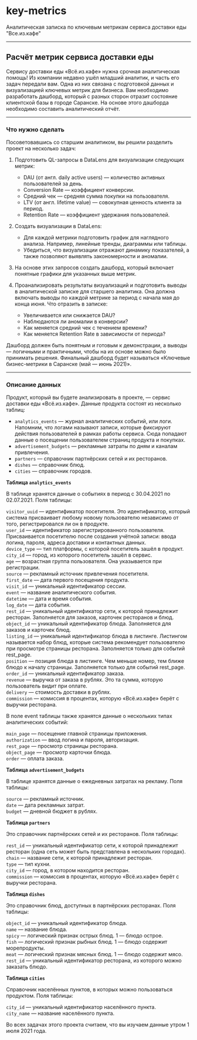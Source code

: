 # key-metrics
Аналитическая записка по ключевым метрикам сервиса доставки еды "Все.из.кафе"

---

## Расчёт метрик сервиса доставки еды

Сервису доставки еды «Всё.из.кафе» нужна срочная аналитическая помощь! Из компании недавно ушёл младший аналитик, и часть его задач передали вам.
Одна из них связана с подготовкой данных и визуализацией ключевых метрик для бизнеса. Вам необходимо разработать дашборд, который с разных сторон отразит состояние клиентской базы в городе Саранске. На основе этого дашборда необходимо составить аналитический отчёт.

---

### Что нужно сделать

Посоветовавшись со старшим аналитиком, вы решили разделить проект на несколько задач:

1. Подготовить QL-запросы в DataLens для визуализации следующих метрик:
    - DAU (от англ. daily active users) — количество активных пользователей за день.
    - Conversion Rate — коэффициент конверсии.
    - Средний чек — средняя сумма покупки на пользователя.
    - LTV (от англ. lifetime value) — совокупная ценность клиента за период.
    - Retention Rate — коэффициент удержания пользователей.

2. Создать визуализации в DataLens:
    - Для каждой метрики подготовить график для наглядного анализа. Например, линейные тренды, диаграммы или таблицы.
    - Убедиться, что визуализации отражают динамику показателей, а также позволяют выявлять закономерности и аномалии.

3. На основе этих запросов создать дашборд, который включает понятные графики для указанных выше метрик.

4. Проанализировать результаты визуализаций и подготовить выводы в аналитической записке для старшего аналитика. Она должна включать выводы по каждой метрике за период с начала мая до конца июня. Что отразить в записке:
    - Увеличивается или снижается DAU?
    - Наблюдаются ли аномалии в конверсии?
    - Как меняется средний чек с течением времени?
    - Как меняется Retention Rate в зависимости от периода?

Дашборд должен быть понятным и готовым к демонстрации, а выводы — логичными и практичными, чтобы на их основе можно было принимать решения. Финальный дашборд будет называться «Ключевые бизнес-метрики в Саранске (май — июнь 2021)».

---

### Описание данных

Продукт, который вы будете анализировать в проекте, — сервис доставки еды «Всё.из.кафе». Данные продукта состоят из несколько таблиц:
  - `analytics_events` — журнал аналитических событий, или логи. Напомним, что логами называют записи, которые фиксируют действия пользователей в рамках работы сервиса. Сюда попадают данные о посещении пользователем страниц продукта и покупках.  
  - `advertisement_budgets` — рекламные затраты по дням и каналам привлечения.  
  - `partners` — справочник партнёрских сетей и их ресторанов.  
  - `dishes` — справочник блюд.  
  - `cities` — справочник городов.

**Таблица `analytics_events`**  

В таблице хранятся данные о событиях в период с 30.04.2021 по 02.07.2021. Поля таблицы:

`visitor_uuid` — идентификатор посетителя. Это идентификатор, который система присваивает любому новому пользователю независимо от того, регистрировался ли он в продукте.  
`user_id` — идентификатор зарегистрированного пользователя. Присваивается посетителю после создания учётной записи: ввода логина, пароля, адреса доставки и контактных данных.  
`device_type` — тип платформы, с которой посетитель зашёл в продукт.  
`city_id` — город, из которого посетитель зашёл в сервис.  
`age` — возрастная группа пользователя. Она указывается при регистрации.  
`source` — рекламный источник привлечения посетителя.  
`first_date` — дата первого посещения продукта.  
`visit_id` — уникальный идентификатор сессии.  
`event` — название аналитического события.  
`datetime` — дата и время события.  
`log_date` — дата события.  
`rest_id` — уникальный идентификатор сети, к которой принадлежит ресторан. Заполняется для заказов, карточек ресторанов и блюд.  
`object_id` — уникальный идентификатор блюда. Заполняется для заказов и карточек блюд.  
`listing_id` — уникальный идентификатор блюда в листинге. Листингом называется набор блюд, которые система рекомендует пользователю при просмотре страницы ресторана. Заполняется   только для событий rest_page.  
`position` — позиция блюда в листинге. Чем меньше номер, тем ближе блюдо к началу страницы. Заполняется только для событий rest_page.  
`order_id` — уникальный идентификатор заказа.  
`revenue` — выручка от заказа в рублях. Это та сумма, которую пользователь видит при оплате.  
`delivery` — стоимость доставки в рублях.  
`commission` — комиссия в процентах, которую «Всё.из.кафе» берёт с выручки ресторана.  

В поле event таблицы также хранятся данные о нескольких типах аналитических событий:  

`main_page` — посещение главной страницы приложения.  
`authorization` — ввод логина и пароля, авторизация.  
`rest_page` — просмотр страницы ресторана.  
`object_page` — просмотр карточки блюда.  
`order` — оплата заказа.  

**Таблица `advertisement_budgets`**  

В таблице хранятся данные о ежедневных затратах на рекламу. Поля таблицы:  

`source` — рекламный источник.  
`date` — дата рекламных затрат.  
`budget` — дневной бюджет в рублях.  

**Таблица `partners`**  

Это справочник партнёрских сетей и их ресторанов. Поля таблицы:  

`rest_id` — уникальный идентификатор сети, к которой принадлежит ресторан (одна сеть может быть представлена в нескольких городах).  
`chain` — название сети, к которой принадлежит ресторан.  
`type` — тип кухни.  
`city_id` — город, в котором находится ресторан.  
`commission` — комиссия в процентах, которую «Всё.из.кафе» берёт с выручки ресторана.  

**Таблица `dishes`**  

Это справочник блюд, доступных в партнёрских ресторанах. Поля таблицы:  

`object_id` — уникальный идентификатор блюда.  
`name` — название блюда.  
`spicy` — логический признак острых блюд. 1 — блюдо острое.  
`fish` — логический признак рыбных блюд. 1 — блюдо содержит морепродукты.  
`meat` — логический признак мясных блюд. 1 — блюдо содержит мясо.  
`rest_id` — уникальный идентификатор ресторана, из которого можно заказать блюдо.  

**Таблица `cities`**  

Справочник населённых пунктов, в которых можно пользоваться продуктом. Поля таблицы:  

`city_id` — уникальный идентификатор населённого пункта.  
`city_name` — название населённого пункта.  

Во всех задачах этого проекта считаем, что вы изучаем данные утром 1 июля 2021 года.

